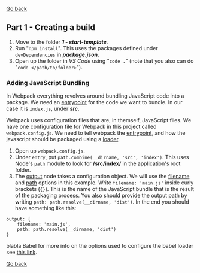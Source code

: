 [Go back]: ../readme.md

[Go back]

## Part 1 - Creating a build

1. Move to the folder __*1 - start-template*__.
2. Run "`npm install`". This uses the packages defined under `devDependencies` in __*package.json*__.
3. Open up the folder in *VS Code* using "`code .`" (note that you also can do "`code </path/to/folder>`").

### Adding JavaScript Bundling

In Webpack everything revolves around bundling JavaScript code into a package. We need an [entrypoint](https://webpack.js.org/concepts/#entry) for the code we want to bundle. In our case it is `index.js`, under __*src*__.

Webpack uses configuration files that are, in themself, JavaScript files. We have one configuration file for Webpack in this project called `webpack.config.js`. We need to tell webpack the [entrypoint](https://webpack.js.org/concepts/#entry), and how the javascript should be packaged using a [loader](https://webpack.js.org/concepts/#loaders).

1. Open up `webpack.config.js`.
2. Under `entry`, put `path.combine(__dirname, 'src', 'index')`. This uses Node's [`path`](https://nodejs.org/api/path.html) module to look for __/src/index/__ in the application's root folder. 
3. The [output](https://webpack.js.org/configuration/output/) node takes a configuration object. We will use the [filename](https://webpack.js.org/configuration/output/#output-filename) and [path](https://webpack.js.org/configuration/output/#output-path) options in this example. Write `filename: 'main.js'` inside curly brackets (`{}`). This is the name of the JavaScript bundle that is the result of the packaging process. You also should provide the output path by writing `path: path.resolve(__dirname, 'dist')`.
In the end you should have something like this:
```
output: {
    filename: 'main.js',
    path: path.resolve(__dirname, 'dist')
}
```

blabla Babel for more info on the options used to configure the babel loader see [this link](https://babeljs.io/docs/en/babel-preset-env#options).

[Go back]
